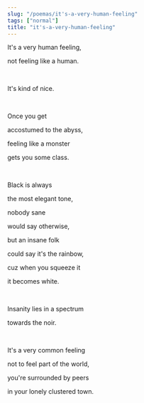 ```yaml
---
slug: "/poemas/it's-a-very-human-feeling"
tags: ["normal"]
title: "it's-a-very-human-feeling"
---
```

It's a very human feeling,

not feeling like a human.

&nbsp;

It's kind of nice.

&nbsp;

Once you get

accostumed to the abyss,

feeling like a monster

gets you some class.

&nbsp;

Black is always

the most elegant tone,

nobody sane

would say otherwise,

but an insane folk

could say it's the rainbow,

cuz when you squeeze it

it becomes white.

&nbsp;

Insanity lies in a spectrum

towards the noir.

&nbsp;

It's a very common feeling

not to feel part of the world,

you're surrounded by peers

in your lonely clustered town.